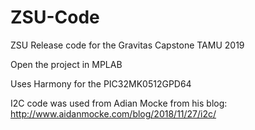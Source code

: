 # ZSU-Code
ZSU Release code for the Gravitas Capstone TAMU 2019

Open the project in MPLAB

Uses Harmony for the PIC32MK0512GPD64

I2C code was used from Adian Mocke from his blog: http://www.aidanmocke.com/blog/2018/11/27/i2c/


